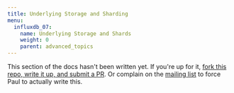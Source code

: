```yaml
---
title: Underlying Storage and Sharding
menu:
  influxdb_07:
    name: Underlying Storage and Shards
    weight: 0
    parent: advanced_topics
---
```


This section of the docs hasn't been written yet. If you're up for it, [fork this repo, write it up, and submit a PR](https://github.com/influxdb/influxdb.org). Or complain on the [mailing list](https://groups.google.com/forum/#!forum/influxdb) to force Paul to actually write this.
